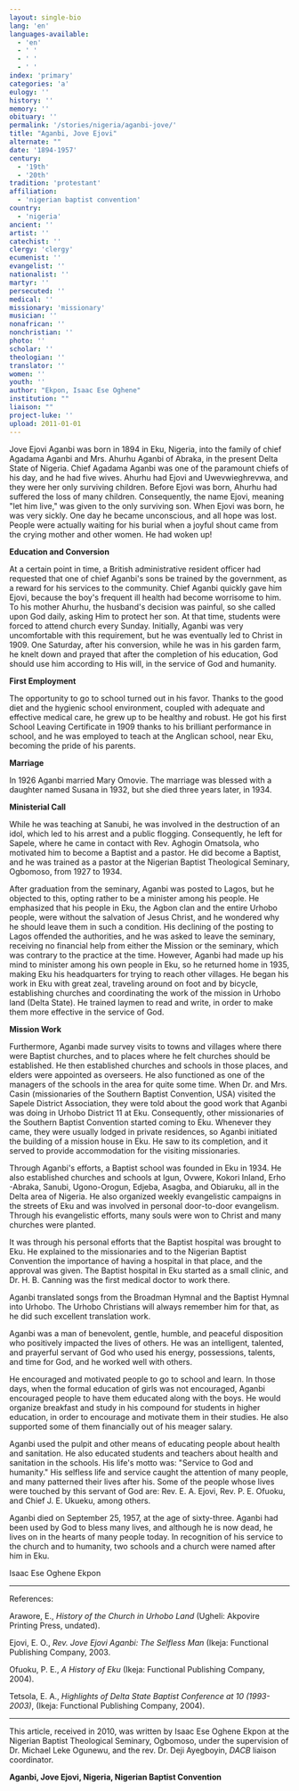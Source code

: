 ```yaml
---
layout: single-bio
lang: 'en'
languages-available:
  - 'en'
  - ' '
  - ' '
  - ' '
index: 'primary'
categories: 'a'
eulogy: ''
history: ''
memory: ''
obituary: ''
permalink: '/stories/nigeria/aganbi-jove/'
title: "Aganbi, Jove Ejovi"
alternate: ""
date: '1894-1957'
century:
  - '19th'
  - '20th'
tradition: 'protestant'
affiliation:
  - 'nigerian baptist convention'
country:
  - 'nigeria'
ancient: ''
artist: ''
catechist: ''
clergy: 'clergy'
ecumenist: ''
evangelist: ''
nationalist: ''
martyr: ''
persecuted: ''
medical: ''
missionary: 'missionary'
musician: ''
nonafrican: ''
nonchristian: ''
photo: ''
scholar: ''
theologian: ''
translator: ''
women: ''
youth: ''
author: "Ekpon, Isaac Ese Oghene"
institution: ""
liaison: ""
project-luke: ''
upload: 2011-01-01
---
```




Jove Ejovi Aganbi was born in 1894 in Eku, Nigeria, into the family of chief Agadama Aganbi and Mrs. Ahurhu Aganbi of Abraka, in the present Delta State of Nigeria. Chief Agadama Aganbi was one of the paramount chiefs of his day, and he had five wives. Ahurhu had Ejovi and Uwevwieghrevwa, and they were her only surviving children. Before Ejovi was born, Ahurhu had suffered the loss of many children. Consequently, the name Ejovi, meaning "let him live," was given to the only surviving son. When Ejovi was born, he was very sickly. One day he became unconscious, and all hope was lost. People were actually waiting for his burial when a joyful shout came from the crying mother and other women. He had woken up!

**Education and Conversion**

At a certain point in time, a British administrative resident officer had requested that one of chief Aganbi's sons be trained by the government, as a reward for his services to the community. Chief Aganbi quickly gave him Ejovi, because the boy's frequent ill health had become worrisome to him. To his mother Ahurhu, the husband's decision was painful, so she called upon God daily, asking Him to protect her son. At that time, students were forced to attend church every Sunday. Initially, Aganbi was very uncomfortable with this requirement, but he was eventually led to Christ in 1909. One Saturday, after his conversion, while he was in his garden farm, he knelt down and prayed that after the completion of his education, God should use him according to His will, in the service of God and humanity.

**First Employment**

The opportunity to go to school turned out in his favor. Thanks to the good diet and the hygienic school environment, coupled with adequate and effective medical care, he grew up to be healthy and robust.
He got his first School Leaving Certificate in 1909 thanks to his brilliant performance in school, and he was employed to teach at the Anglican school, near Eku, becoming the pride of his parents.

**Marriage**

In 1926 Aganbi married Mary Omovie. The marriage was blessed with a daughter named Susana in 1932, but she died three years later, in 1934.

**Ministerial Call**

While he was teaching at Sanubi, he was involved in the destruction of an idol, which led to his arrest and a public flogging. Consequently, he left for Sapele, where he came in contact with Rev. Aghogin Omatsola, who motivated him to become a Baptist and a pastor. He did become a Baptist, and he was trained as a pastor at the Nigerian Baptist Theological Seminary, Ogbomoso, from 1927 to 1934.

After graduation from the seminary, Aganbi was posted to Lagos, but he objected to this, opting rather to be a minister among his people. He emphasized that his people in Eku, the Agbon clan and the entire Urhobo people, were without the salvation of Jesus Christ, and he wondered why he should leave them in such a condition. His declining of the posting to Lagos offended the authorities, and he was asked to leave the seminary, receiving no financial help from either the Mission or the seminary, which was contrary to the practice at the time. However, Aganbi had made up his mind to minister among his own people in Eku, so he returned home in 1935, making Eku his headquarters for trying to reach other villages. He began his work in Eku with great zeal, traveling around on foot and by bicycle, establishing churches and coordinating the work of the mission in Urhobo land (Delta State). He trained laymen to read and write, in order to make them more effective in the service of God.

**Mission Work**

Furthermore, Aganbi made survey visits to towns and villages where there were Baptist churches, and to places where he felt churches should be established. He then established churches and schools in those places, and elders were appointed as overseers. He also functioned as one of the managers of the schools in the area for quite some time. When Dr. and Mrs. Casin (missionaries of the Southern Baptist Convention, USA) visited the Sapele District Association, they were told about the good work that Aganbi was doing in Urhobo District 11 at Eku. Consequently, other missionaries of the Southern Baptist Convention started coming to Eku. Whenever they came, they were usually lodged in private residences, so Aganbi initiated the building of a mission house in Eku. He saw to its completion, and it served to provide accommodation for the visiting missionaries.

Through Aganbi's efforts, a Baptist school was founded in Eku in 1934. He also established churches and schools at Igun, Ovwere, Kokori Inland, Erho -Abraka, Sanubi, Ugono-Orogun, Edjeba, Asagba, and Obiaruku, all in the Delta area of Nigeria. He also organized weekly evangelistic campaigns in the streets of Eku and was involved in personal door-to-door evangelism. Through his evangelistic efforts, many souls were won to Christ and many churches were planted.

It was through his personal efforts that the Baptist hospital was brought to Eku. He explained to the missionaries and to the Nigerian Baptist Convention the importance of having a hospital in that place, and the approval was given. The Baptist hospital in Eku started as a small clinic, and Dr. H. B. Canning was the first medical doctor to work there.

Aganbi translated songs from the Broadman Hymnal and the Baptist Hymnal into Urhobo. The Urhobo Christians will always remember him for that, as he did such excellent translation work.

Aganbi was a man of benevolent, gentle, humble, and peaceful disposition who positively impacted the lives of others. He was an intelligent, talented, and prayerful servant of God who used his energy, possessions, talents, and time for God, and he worked well with others.

He encouraged and motivated people to go to school and learn. In those days, when the formal education of girls was not encouraged, Aganbi encouraged people to have them educated along with the boys. He would organize breakfast and study in his compound for students in higher education, in order to encourage and motivate them in their studies. He also supported some of them financially out of his meager salary.

Aganbi used the pulpit and other means of educating people about health and sanitation. He also educated students and teachers about health and sanitation in the schools. His life's motto was: "Service to God and humanity." His selfless life and service caught the attention of many people, and many patterned their lives after his. Some of the people whose lives were touched by this servant of God are: Rev. E. A. Ejovi, Rev. P. E. Ofuoku, and Chief J. E. Ukueku, among others.

Aganbi died on September 25, 1957, at the age of sixty-three. Aganbi had been used by God to bless many lives, and although he is now dead, he lives on in the hearts of many people today. In recognition of his service to the church and to humanity, two schools and a church were named after him in Eku.

Isaac Ese Oghene Ekpon

---

References:

Arawore, E., *History of the Church in Urhobo Land* (Ugheli: Akpovire Printing Press, undated).

Ejovi, E. O., *Rev. Jove Ejovi Aganbi: The Selfless Man* (Ikeja: Functional Publishing Company, 2003.

Ofuoku, P. E., *A History of Eku* (Ikeja: Functional Publishing Company, 2004).

Tetsola, E. A., *Highlights of Delta State Baptist Conference at 10 (1993-2003)*, (Ikeja: Functional Publishing Company, 2004).

---

This article, received in 2010, was written by Isaac Ese Oghene Ekpon at the Nigerian Baptist Theological Seminary, Ogbomoso, under the supervision of Dr. Michael Leke Ogunewu, and the rev. Dr. Deji Ayegboyin, *DACB* liaison coordinator.

**Aganbi, Jove Ejovi, Nigeria, Nigerian Baptist Convention**
